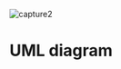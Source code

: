![capture2](https://user-images.githubusercontent.com/39216251/109543590-c90b3400-7ac6-11eb-8f69-6513f349c942.PNG)
# UML diagram
